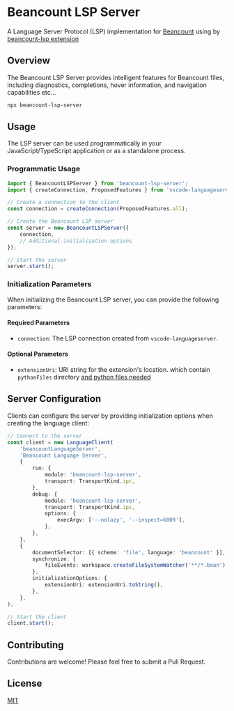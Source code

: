 # Beancount LSP Server

A Language Server Protocol (LSP) implementation for [Beancount](https://beancount.github.io/) using by [beancount-lsp extension](https://marketplace.visualstudio.com/items?itemName=fengkx.beancount-lsp-client)

## Overview

The Beancount LSP Server provides intelligent features for Beancount files, including diagnostics, completions, hover information, and navigation capabilities etc...

```bash
npx beancount-lsp-server
```

## Usage

The LSP server can be used programmatically in your JavaScript/TypeScript application or as a standalone process.

### Programmatic Usage

```typescript
import { BeancountLSPServer } from 'beancount-lsp-server';
import { createConnection, ProposedFeatures } from 'vscode-languageserver/node';

// Create a connection to the client
const connection = createConnection(ProposedFeatures.all);

// Create the Beancount LSP server
const server = new BeancountLSPServer({
	connection,
	// Additional initialization options
});

// Start the server
server.start();
```

### Initialization Parameters

When initializing the Beancount LSP server, you can provide the following parameters:

#### Required Parameters

- `connection`: The LSP connection created from `vscode-languageserver`.

#### Optional Parameters

- `extensionUri`: URI string for the extension's location. which contain `pythonFiles` directory [and python files needed](https://github.com/fengkx/beancount-lsp/tree/master/packages/lsp-client/pythonFiles)

## Server Configuration

Clients can configure the server by providing initialization options when creating the language client:

```typescript
// Connect to the server
const client = new LanguageClient(
	'beancountLanguageServer',
	'Beancount Language Server',
	{
		run: {
			module: 'beancount-lsp-server',
			transport: TransportKind.ipc,
		},
		debug: {
			module: 'beancount-lsp-server',
			transport: TransportKind.ipc,
			options: {
				execArgv: ['--nolazy', '--inspect=6009'],
			},
		},
	},
	{
		documentSelector: [{ scheme: 'file', language: 'beancount' }],
		synchronize: {
			fileEvents: workspace.createFileSystemWatcher('**/*.bean'),
		},
		initializationOptions: {
			extensionUri: extensionUri.toString(),
		},
	},
);

// Start the client
client.start();
```

## Contributing

Contributions are welcome! Please feel free to submit a Pull Request.

## License

[MIT](LICENSE)
